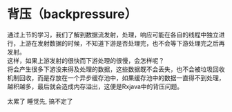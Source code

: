 # 背压（backpressure）

通过上节的学习，我们了解到数据流发射，处理，响应可能在各自的线程中独立进行，上游在发射数据的时候，不知道下游是否处理完，也不会等下游处理完之后再发射。  
这样，如果上游发射的很快而下游处理的很慢，会怎样呢？  
将会产生很多下游没来得及处理的数据，这些数据既不会丢失，也不会被垃圾回收机制回收，而是存放在一个异步缓存池中，如果缓存池中的数据一直得不到处理，越积越多，最后就会造成内存溢出，这便是Rxjava中的背压问题。

太累了 睡觉先, 搞不定了




